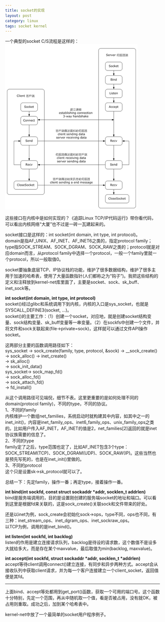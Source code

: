 ```yaml
---
title: socket的实现
layout: post
category: linux
tags: socket kernel
---
```


一个典型的socket C/S流程是这样的：  
![](/images/socket_flow.png)  

这些接口在内核中是如何实现的？《追踪Linux TCP/IP代码运行》带你看代码，可以看出内核网络“大厦”也不过是一砖一瓦建起来的。  

socket接口是这样的：int socket(int domain, int type, int protocol)。  
domain是指AF_UNIX、AF_INET、AF_INET6之类的，指定protocol family；type指SOCK_STREAM、SOCK_DGRAM、SOCK_RAW之类的；protocol就是对应domain而言，从protocol family中选择一个protocol，一般一个family里就一个protocol，所以一般取值0。

socket要抽象底层TCP、IP协议栈的功能，维护了很多数据结构，维护了很多主用于加速的哈希表，使用了大量函数指针(人们都称之为“钩子”)。我把这些结构的定义和注释放到kernel-net库里面了，主要是socket、sock、sk_buff、inet_sock等。

**int socket(int domain, int type, int protocol)**  
socket()经过glibc和系统调用下到内核，内核的入口是sys_socket，也就是SYSCALL_DEFINE3(socket, ...)。  
socket()的主要工作：（1）创建一个socket，对应地，就是创建socket结构变量、sock结构变量、sk_buff变量等一串变量。（2）在sockfs中创建一个文件，并将文件和sock关联起来(file->private=sock)，这样就可以通过文件API操作socket。  

这两部分主要的函数调用路径如下：  
sys_socket -> sock_create(family, type, protocol, &sock) -> __sock_create() -> sock_alloc() -> inet_create()  
  -> sk_alloc()  
  -> sock_init_data()  
sys_socket-> sock_map_fd()  
  -> sock_alloc_fd()  
  -> sock_attach_fd()  
  -> fd_install()  

从这个调用路径可见端倪，细节不表。这里更重要的是如何处理不同的domain(protocol family)，不同的type，不同的协议。  
1、不同的family  
内核维护一个数组net_families，系统启动时就构建其中内容，如其中之一的inet_init()，内容是inet_family_ops、inet6_family_ops、unix_family_ops之类的。比如用户传入AF_INET，AF_INET的值是2，net_families[2]返回的就是inet协议族需要的信息了。  
2、不同的type  
family定了之后，type范围也定了，比如AF_INET包含3个type：SOCK_STREAM(TCP)、SOCK_DGRAM(UDP)、SOCK_RAW(IP)。这些当然也是预先写死的，也是在inet_init()里做的。  
3、不同的protocol  
这个只是设置sk->sk_protocol就可以了。  

总结一下：先定family，操作一番；再定type，接着操作一番。

**int bind(int sockfd, const struct sockaddr \*addr, socklen_t addrlen)**  
bind是服务端调用的，目的是设置刚创建的服务端socket的地址和端口。可以看到这里是根据fd来关联的，这是sock_create()关联sock和文件带来的好处。  

还是以inet为例，sock_create会初始化sock->ops，type不同，ops也不同，有三种：inet_stream_ops、inet_dgram_ops、inet_sockraw_ops。  
以TCP为例，调用的是inet_bind()。

**int listen(int sockfd, int backlog)**  
listen的作用是建立连接请求队列，backlog是待设的请求数，这个数值不是设多大就给多大，而是存在某个maxvalue，最后取值为min(backlog, maxvalue)。

**int accept(int sockfd, struct sockaddr \*addr, socklen\_t \*addrlen)**  
accept等待client调用connect()建立连接，有同步和异步两种方式。accept会从接收队列中获取client请求，并为每一个客户连接建立一个client_socket，返回值便是其fd。  

---

上面bind、accept等处都用到get_port()函数，获取一个可用的端口号。这个函数十分特别，先定一个范围，再从中随机取一个值，看是否被占用，没有就OK，被占用则重取。成功之后，加到某个哈希表中。

kernel-net中放了一个最简单的socket用户程序例子。